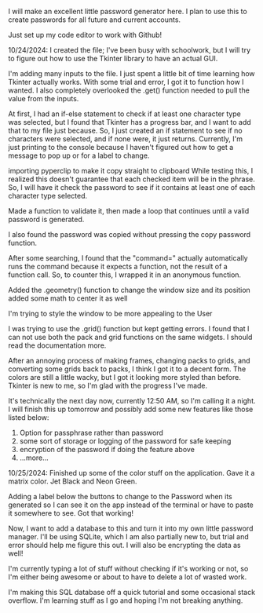 I will make an excellent little password generator here. I plan to use this to create passwords for all future and current accounts.

Just set up my code editor to work with Github!

10/24/2024:
I created the file; I've been busy with schoolwork, but I will try to figure out how to use the Tkinter library to have an actual GUI.

I'm adding many inputs to the file. I just spent a little bit of time learning how Tkinter actually works. With some trial and error, I got it to function how I wanted. 
I also completely overlooked the .get() function needed to pull the value from the inputs.

At first, I had an if-else statement to check if at least one character type was selected, but I found that Tkinter has a progress bar, and I want to add that to my file just because. So, I just created an if statement to see if no characters were selected, and if none were, it just returns.
Currently, I'm just printing to the console because I haven't figured out how to get a message to pop up or for a label to change.

importing pyperclip to make it copy straight to clipboard
While testing this, I realized this doesn't guarantee that each checked item will be in the phrase. So, I will have it check the password to see if it contains at least one of each character type selected.

Made a function to validate it, then made a loop that continues until a valid password is generated.

I also found the password was copied without pressing the copy password function.

After some searching, I found that the "command=" actually automatically runs the command because it expects a function, not the result of a function call. So, to counter this, I wrapped it in an anonymous function. 


Added the .geometry() function to change the window size and its position
added some math to center it as well


I'm trying to style the window to be more appealing to the User


I was trying to use the .grid() function but kept getting errors. I found that I can not use both the pack and grid functions on the same widgets. I should read the documentation more.

After an annoying process of making frames, changing packs to grids, and converting some grids back to packs, I think I got it to a decent form. The colors are still a little wacky, but I got it looking more styled than before. Tkinter is new to me, so I'm glad with the progress I've made.

It's technically the next day now, currently 12:50 AM, so I'm calling it a night. I will finish this up tomorrow and possibly add some new features like those listed below:
1. Option for passphrase rather than password
2. some sort of storage or logging of the password for safe keeping
3. encryption of the password if doing the feature above
4. ...more...

10/25/2024:
Finished up some of the color stuff on the application. Gave it a matrix color. Jet Black and Neon Green.

Adding a label below the buttons to change to the Password when its generated so I can see it on the app instead of the terminal or have to paste it somewhere to see.
Got that working!

Now, I want to add a database to this and turn it into my own little password manager.
I'll be using SQLite, which I am also partially new to, but trial and error should help me figure this out. 
I will also be encrypting the data as well!


I'm currently typing a lot of stuff without checking if it's working or not, so I'm either being awesome or about to have to delete a lot of wasted work.

I'm making this SQL database off a quick tutorial and some occasional stack overflow. I'm learning stuff as I go and hoping I'm not breaking anything.
